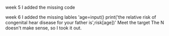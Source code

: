 week 5
I added the missing code

week 6
I added the missing lables
'age=input()
print('the relative risk of congenital hear disease for your father is',risk[age])'
Meet the target
The N doesn't make sense, so I took it out.